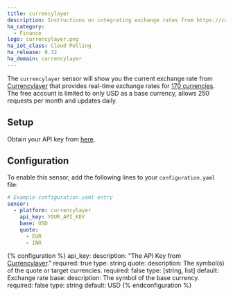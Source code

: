 ```yaml
---
title: currencylayer
description: Instructions on integrating exchange rates from https://currencylayer.com/ within Home Assistant.
ha_category:
  - Finance
logo: currencylayer.png
ha_iot_class: Cloud Polling
ha_release: 0.32
ha_domain: currencylayer
---
```


The `currencylayer` sensor will show you the current exchange rate from [Currencylayer](https://currencylayer.com/) that provides real-time exchange rates for [170 currencies](https://currencylayer.com/currencies). The free account is limited to only USD as a base currency, allows 250 requests per month and updates daily.

## Setup

Obtain your API key from [here](https://currencylayer.com/product).

## Configuration

To enable this sensor, add the following lines to your `configuration.yaml` file:

```yaml
# Example configuration.yaml entry
sensor:
  - platform: currencylayer
    api_key: YOUR_API_KEY
    base: USD
    quote:
      - EUR
      - INR
```

{% configuration %}
api_key:
  description: "The API Key from [Currencylayer](https://currencylayer.com/)."
  required: true
  type: string
quote:
  description: The symbol(s) of the quote or target currencies.
  required: false
  type: [string, list]
  default: Exchange rate
base:
  description: The symbol of the base currency.
  required: false
  type: string
  default: USD
{% endconfiguration %}

